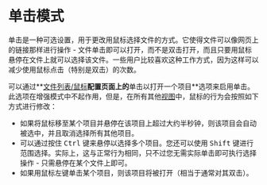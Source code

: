 # 单击模式

单击是一种可选设置，用于更改用鼠标选择文件的方式。它使得文件可以像网页上的链接那样进行操作 - 文件单击即可以打开，而不是双击打开，而且只要用鼠标悬停在文件上就可以选择该文件。一些用户比较喜欢这种工作方式，因为这样可以减少使用鼠标点击（特别是双击）的次数。

可以通过**[文件列表/鼠标](/Manual/preferences/preferences_categories/file_displays/mouse/README.zh.md)**配置页面上的**单击以打开一个项目**选项来启用单击。此选项在增强模式中不起作用，但是，在所有其他[视图](../../the_lister/view_modes.zh.md)中，鼠标的行为会按照如下方式进行修改：

- 如果将鼠标移至某个项目并悬停在该项目上超过大约半秒钟，则该项目会自动被选中，并且取消选择所有其他项目。
- 可以通过按住 <kbd>Ctrl</kbd> 键来悬停以选择多个项目。您还可以使用 <kbd>Shift</kbd> 键进行范围选择。实际上，这与正常行为相同，只不过您无需实际单击即可执行选择操作 - 只需悬停在某个文件上即可。
- 如果用鼠标左键单击某个项目，则该项目将被打开（相当于通常对其双击）。